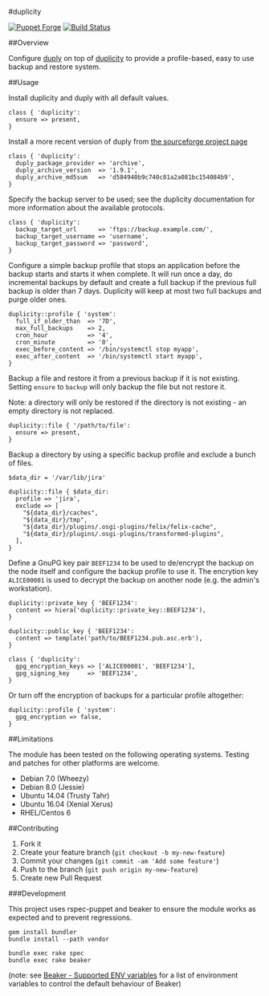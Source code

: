 #duplicity

[![Puppet Forge](https://img.shields.io/puppetforge/v/tohuwabohu/duplicity.svg)](https://forge.puppetlabs.com/tohuwabohu/duplicity)
[![Build Status](https://travis-ci.org/tohuwabohu/puppet-duplicity.svg?branch=master)](https://travis-ci.org/tohuwabohu/puppet-duplicity)

##Overview

Configure [duply](http://duply.net/) on top of [duplicity](http://duplicity.nongnu.org/) to provide a profile-based,
easy to use backup and restore system.

##Usage

Install duplicity and duply with all default values.

```
class { 'duplicity':
  ensure => present,
}
```

Install a more recent version of duply from [the sourceforge project page](http://sourceforge.net/projects/ftplicity/)

```
class { 'duplicity':
  duply_package_provider => 'archive',
  duply_archive_version  => '1.9.1',
  duply_archive_md5sum   => 'd584940b9c740c81a2a081bc154084b9',
}
```

Specify the backup server to be used; see the duplicity documentation for more information about the available protocols.

```
class { 'duplicity':
  backup_target_url      => 'ftps://backup.example.com/',
  backup_target_username => 'username',
  backup_target_password => 'password',
}
```

Configure a simple backup profile that stops an application before the backup starts and starts it when complete.
It will run once a day, do incremental backups by default and create a full backup if the previous full backup
is older than 7 days. Duplicity will keep at most two full backups and purge older ones.

```
duplicity::profile { 'system':
  full_if_older_than  => '7D',
  max_full_backups    => 2,
  cron_hour           => '4',
  cron_minute         => '0',
  exec_before_content => '/bin/systemctl stop myapp',
  exec_after_content  => '/bin/systemctl start myapp',
}
```

Backup a file and restore it from a previous backup if it is not existing. Setting `ensure` to `backup` will only
backup the file but not restore it.

Note: a directory will only be restored if the directory is not existing - an empty directory is not replaced.

```
duplicity::file { '/path/to/file':
  ensure => present,
}
```

Backup a directory by using a specific backup profile and exclude a bunch of files.

```
$data_dir = '/var/lib/jira'

duplicity::file { $data_dir:
  profile => 'jira',
  exclude => [
    "${data_dir}/caches",
    "${data_dir}/tmp",
    "${data_dir}/plugins/.osgi-plugins/felix/felix-cache",
    "${data_dir}/plugins/.osgi-plugins/transformed-plugins",
  ],
}
```

Define a GnuPG key pair `BEEF1234` to be used to de/encrypt the backup on the node itself and configure the backup
profile to use it. The encrytion key `ALICE00001` is used to decrypt the backup on another node (e.g. the admin's
workstation).

```
duplicity::private_key { 'BEEF1234':
  content => hiera('duplicity::private_key::BEEF1234'),
}

duplicity::public_key { 'BEEF1234':
  content => template('path/to/BEEF1234.pub.asc.erb'),
}

class { 'duplicity':
  gpg_encryption_keys => ['ALICE00001', 'BEEF1234'],
  gpg_signing_key     => 'BEEF1234',
}
```

Or turn off the encryption of backups for a particular profile altogether:

```
duplicity::profile { 'system':
  gpg_encryption => false,
}
```

##Limitations

The module has been tested on the following operating systems. Testing and patches for other platforms are welcome.

* Debian 7.0 (Wheezy)
* Debian 8.0 (Jessie)
* Ubuntu 14.04 (Trusty Tahr)
* Ubuntu 16.04 (Xenial Xerus)
* RHEL/Centos 6

##Contributing

1. Fork it
2. Create your feature branch (`git checkout -b my-new-feature`)
3. Commit your changes (`git commit -am 'Add some feature'`)
4. Push to the branch (`git push origin my-new-feature`)
5. Create new Pull Request

###Development

This project uses rspec-puppet and beaker to ensure the module works as expected and to prevent regressions.

```
gem install bundler
bundle install --path vendor

bundle exec rake spec
bundle exec rake beaker
```
(note: see [Beaker - Supported ENV variables](https://github.com/puppetlabs/beaker-rspec/blob/master/README.md) for a
list of environment variables to control the default behaviour of Beaker)
